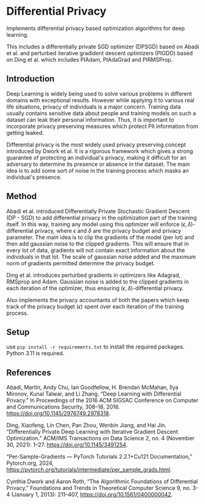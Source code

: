# Differential Privacy

Implements differential privacy based optimization algorithms for deep learning.

This includes a differentially private SGD optimizer (DPSGD) based on Abadi et al. and perturbed iterative gradident descent optimizers (PIGDO) based on Ding et al. which includes PIAdam, PIAdaGrad and PIRMSProp.

## Introduction

Deep Learning is widely being used to solve various problems in different domains with exceptional results. However while applying it to various real life situations, privacy of individuals is a major concern. Training data usually contains sensitive data about people and training models on such a dataset can leak their personal information. Thus, it is important to incorporate privacy preserving measures which protect PII information from getting leaked.

Differential privacy is the most widely used privacy preserving concept introduced by Dwork et al. It is a rigorous framework which gives a strong guarantee of protecting an individual's privacy, making it difficult for an adversary to determine its presence or absence in the dataset. The main idea is to add some sort of noise in the training process which masks an individual's presence.

## Method

Abadi et al. introduced Differentially Private Stochastic Gradient Descent (DP - SGD) to add differential privacy in the optimization part of the training itself. In this way, training any model using this optimizer will enforce $(\epsilon , \delta)$-differential privacy, where $\epsilon$ and $\delta$ are the privacy budget and privacy parameter. The main idea is to clip the gradients of the model (per lot) and then add gaussian noise to the clipped gradients. This will ensure that in every lot of data, gradients will not contain exact information about the individuals in that lot. The scale of gaussian noise added and the maximum norm of gradients permitted determine the privacy budget.

Ding et al. introduces perturbed gradients in optimizers like Adagrad, RMSprop and Adam. Gaussian noise is added to the clipped gradients in each iteration of the optimizer, thus ensuring $(\epsilon , \delta)$-differential privacy.

Also implements the privacy accountants of both the papers which keep track of the privacy budget ($\epsilon$) spent over each iteration of the training process.

## Setup

use `pip install -r requirements.txt` to install the required packages. Python 3.11 is required.

## References

Abadi, Martín, Andy Chu, Ian Goodfellow, H. Brendan McMahan, Ilya Mironov, Kunal Talwar, and Li Zhang. “Deep Learning with Differential Privacy.” In Proceedings of the 2016 ACM SIGSAC Conference on Computer and Communications Security, 308–18, 2016. https://doi.org/10.1145/2976749.2978318.  
  
Ding, Xiaofeng, Lin Chen, Pan Zhou, Wenbin Jiang, and Hai Jin. “Differentially Private Deep Learning with Iterative Gradient Descent Optimization.” ACM/IMS Transactions on Data Science 2, no. 4 (November 30, 2021): 1–27. https://doi.org/10.1145/3491254.  
  
“Per-Sample-Gradients — PyTorch Tutorials 2.2.1+Cu121 Documentation,” Pytorch.org, 2024, https://pytorch.org/tutorials/intermediate/per_sample_grads.html.

Cynthia Dwork and Aaron Roth, “The Algorithmic Foundations of Differential Privacy,” Foundations and Trends in Theoretical Computer Science 9, no. 3-4 (January 1, 2013): 211–407, https://doi.org/10.1561/0400000042.
